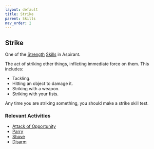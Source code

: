 ```yaml
---
layout: default
title: Strike
parent: Skills
nav_order: 2
---
```

## Strike
One of the [Strength](Stats#Strength) [Skills](Skills) in Aspirant.

The act of striking other things, inflicting immediate force on them. This includes:
* Tackling.
* Hitting an object to damage it.
* Striking with a weapon.
* Striking with your fists.

Any time you are striking something, you should make a strike skill test.

### Relevant Activities
* [Attack of Opportunity](Combat#Attack%20of%20Opportunity)
* [Parry](Combat#Parry)
* [Shove](Combat#Shove)
* [Disarm](Combat#Disarm)